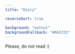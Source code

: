 ```yaml
---
title: "Diary"

reverseSort: true

background: "walnut"
backgroundFallback: "#663333"
---
```


Please, do not read :)
